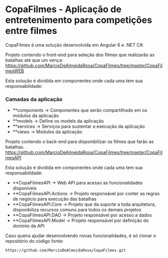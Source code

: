 # CopaFilmes - Aplicação de entretenimento para competições entre filmes #

CopaFilmes é uma solução desenvolvida em Angular 6 e .NET C#.

Projeto contendo o front-end para seleção dos filmes que realizarão as batalhas até que um vença:
    https://github.com/MarcioDeAlmeidaRosa/CopaFilmes/tree/master/CopaFilmesWEB
	
Esta solução é dividida em componentes onde cada uma tem sua responsabilidade:
### Camadas da aplicação ###
 - **components -> Componentes que serão compartilhado em os módulos da aplicação
 - **models     -> Define os models da aplicação
 - **services   -> Serviços para sustentar a execução da aplicação
 - **views	    -> Módulos da aplicação

Projeto contendo o back-end para disponibilizar os filmes que farão as batalhas.
    https://github.com/MarcioDeAlmeidaRosa/CopaFilmes/tree/master/CopaFilmesAPI

Esta solução é dividida em componentes onde cada uma tem sua responsabilidade:
 - **CopaFilmesAPI         -> Web API para acesso as funcionalidades disponíveis
 - **CopaFilmesAPI.Actions -> Projeto responsável por conter as regras de negócio para execução das batalhas
 - **CopaFilmesAPI.Core    -> Projeto que da suporte a toda arquitetura, disponibiliza recursos comuns para todos os demais projetos
 - **CopaFilmesAPI.DAO     -> Projeto responsável por acesso a dados
 - **CopaFilmesAPI.Model   -> Projeto responsável por definição do domínio da API


 
Caso queira ajudar desenvolvendo novas funcionalidades, é só clonar o repositório do código fonte:

    https://github.com/MarcioDeAlmeidaRosa/CopaFilmes.git
